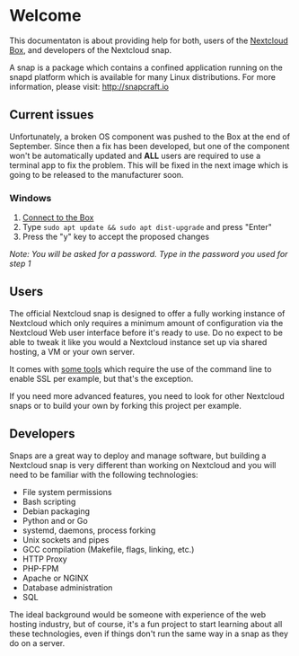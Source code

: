 # Welcome

This documentaton is about providing help for both, users of the [Nextcloud Box](https://nextcloud.com/box), and developers of the Nextcloud snap.

A snap is a package which contains a confined application running on the snapd platform which is available for many Linux distributions. For more information, please visit: http://snapcraft.io

## Current issues

Unfortunately, a broken OS component was pushed to the Box at the end of September. Since then a fix has been developed, but one of the component won't be automatically updated and **ALL** users are required to use a terminal app to fix the problem. This will be fixed in the next image which is going to be released to the manufacturer soon.

### Windows

1. [Connect to the Box](https://github.com/nextcloud/nextcloud-snap/wiki/How-to-connect-to-the-Nextcloud-Box)
1. Type `sudo apt update && sudo apt dist-upgrade` and press "Enter"
1. Press the "y" key to accept the proposed changes

*Note: You will be asked for a password. Type in the password you used for step 1*

## Users

The official Nextcloud snap is designed to offer a fully working instance of Nextcloud which only requires a minimum amount of configuration via the Nextcloud Web user interface before it's ready to use. Do no expect to be able to tweak it like you would a Nextcloud instance set up via shared hosting, a VM or your own server.

It comes with [some tools](https://github.com/nextcloud/nextcloud-snap/wiki/Included-CLI-utilities) which require the use of the command line to enable SSL per example, but that's the exception.

If you need more advanced features, you need to look for other Nextcloud snaps or to build your own by forking this project per example.

## Developers

Snaps are a great way to deploy and manage software, but building a Nextcloud snap is very different than working on Nextcloud and you will need to be familiar with the following technologies:

* File system permissions
* Bash scripting
* Debian packaging
* Python and or Go
* systemd, daemons, process forking
* Unix sockets and pipes
* GCC compilation (Makefile, flags, linking, etc.)
* HTTP Proxy
* PHP-FPM
* Apache or NGINX
* Database administration
* SQL

The ideal background would be someone with experience of the web hosting industry, but of course, it's a fun project to start learning about all these technologies, even if things don't run the same way in a snap as they do on a server.

